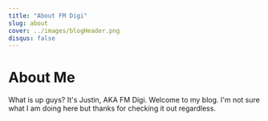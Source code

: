 ```yaml
---
title: "About FM Digi"
slug: about
cover: ../images/blogHeader.png
disqus: false
---
```


# About Me

What is up guys? It's Justin, AKA FM Digi. Welcome to my blog. I'm not sure what I am doing here but thanks for checking it out regardless.
